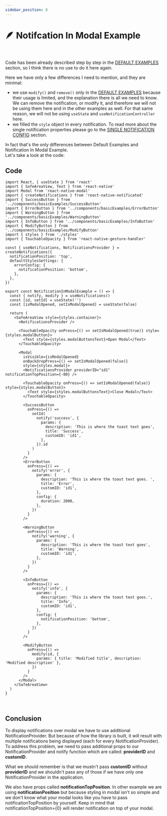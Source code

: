```yaml
---
sidebar_position: 8
---
```


# 🪶 Notifcation In Modal Example

<br/>

Code has been already described step by step in the [DEFAULT EXAMPLES](./default-examples.md) section, so I think there is no use to do it here again.

Here we have only a few differences I need to mention, and they are minimal:

- we use `modify()` and `remove()` only in the [DEFAULT EXAMPLES](./default-examples.md) because their usage is limited, and the explanation there is all we need to know. We can remove the notification, or modify it, and therefore we will not be using them here and in the other examples as well. For that same reason, we will not be using `useState` and `useNotificationController` here.
- we filled the `style` object in every notification. To read more about the single notification properties please go to the [SINGLE NOTIFICATION CONFIG](../default-variants-config/props-config.md) section.
  <br/>

In fact that's the only differences between Default Examples and Notification In Modal Example.<br/>
Let's take a look at the code:

## Code

```tsx
import React, { useState } from 'react'
import { SafeAreaView, Text } from 'react-native'
import Modal from 'react-native-modal'
import { createNotifications } from 'react-native-notificated'
import { SuccessButton } from '../components/basicExamples/SuccessButton'
import { ErrorButton } from '../components/basicExamples/ErrorButton'
import { WarningButton } from '../components/basicExamples/WarningButton'
import { InfoButton } from '../components/basicExamples/InfoButton'
import { ModifyButton } from '../components/basicExamples/ModifyButton'
import { styles } from './styles'
import { TouchableOpacity } from 'react-native-gesture-handler'

const { useNotifications, NotificationsProvider } = createNotifications({
  notificationPosition: 'top',
  defaultStylesSettings: {
    errorConfig: {
      notificationPosition: 'bottom',
    },
  },
})

export const NotificationInModalExample = () => {
  const { notify, modify } = useNotifications()
  const [id, setId] = useState('')
  const [isModalOpened, setIsModalOpened] = useState(false)

  return (
    <SafeAreaView style={styles.container}>
      <NotificationsProvider />

      <TouchableOpacity onPress={() => setIsModalOpened(true)} style={styles.modalButton}>
        <Text style={styles.modalButtonsText}>Open Modal</Text>
      </TouchableOpacity>

      <Modal
        isVisible={isModalOpened}
        onBackdropPress={() => setIsModalOpened(false)}
        style={styles.modal}>
        <NotificationsProvider providerID="id1" notificationTopPosition={-80} />

        <TouchableOpacity onPress={() => setIsModalOpened(false)} style={styles.modalButton}>
          <Text style={styles.modalButtonsText}>Close Modal</Text>
        </TouchableOpacity>

        <SuccessButton
          onPress={() =>
            setId(
              notify('success', {
                params: {
                  description: 'This is where the toast text goes',
                  title: 'Success',
                  customID: 'id1',
                },
              }).id
            )
          }
        />
        <ErrorButton
          onPress={() =>
            notify('error', {
              params: {
                description: 'This is where the toast text goes. ',
                title: 'Error',
                customID: 'id1',
              },
              config: {
                duration: 2000,
              },
            })
          }
        />

        <WarningButton
          onPress={() =>
            notify('warning', {
              params: {
                description: 'This is where the toast text goes',
                title: 'Warning',
                customID: 'id1',
              },
            })
          }
        />

        <InfoButton
          onPress={() =>
            notify('info', {
              params: {
                description: 'This is where the toast text goes.',
                title: 'Info',
                customID: 'id1',
              },
              config: {
                notificationPosition: 'bottom',
              },
            })
          }
        />

        <ModifyButton
          onPress={() =>
            modify(id, {
              params: { title: 'Modified title', description: 'Modified description' },
            })
          }
        />
      </Modal>
    </SafeAreaView>
  )
}
```

<br/>

## Conclusion

To display notifications over modal we have to use additional NotificationProvider. But because of how the library is built, it will result with multiple notifications being displayed (each for every NotificationProvider). To address this problem, we need to pass additional props to our NotificationProvider and notify function which are called: **providerID** and **customID**.

What we should remember is that we mustn't pass **customID** without **providerID** and we shouldn't pass any of those if we have only one NotificationProvider in the application.

We also have props called **notificationTopPosition**. In other example we are using **notificationPosition** but because styling in modal isn't so simple and we don't know what your modal looks like you have to pass notificationTopPosition by yourself. Keep in mind that notificationTopPosition={0} will render notification on top of your modal.
